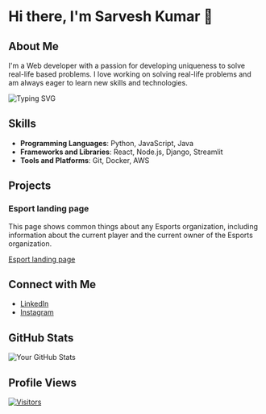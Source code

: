 # Hi there, I'm Sarvesh Kumar 👋

## About Me
I'm a Web developer with a passion for developing uniqueness to solve real-life based problems. I love working on solving real-life problems and am always eager to learn new skills and technologies.

![Typing SVG](https://readme-typing-svg.demolab.com/?lines=Web+developer;Full+stack+developer;Always+learning+new+skills&center=true&width=500&height=50)

## Skills
- **Programming Languages**: Python, JavaScript, Java
- **Frameworks and Libraries**: React, Node.js, Django, Streamlit
- **Tools and Platforms**: Git, Docker, AWS

## Projects
### Esport landing page
This page shows common things about any Esports organization, including information about the current player and the current owner of the Esports organization.

[Esport landing page](https://yvastraesport.vercel.app/)

## Connect with Me
- [LinkedIn](https://www.linkedin.com/in/sarvesh-kumar-69a943219/)
- [Instagram](https://www.instagram.com/its_sarvessh/)

## GitHub Stats
![Your GitHub Stats](https://github-readme-stats.vercel.app/api?username=Sarvesh9523&show_icons=true)

## Profile Views
[![Visitors](https://api.visitorbadge.io/api/visitors?path=https%3A%2F%2Fgithub.com%2FSarvesh9523%2Fsarvesh-kumar&countColor=%23263759)](https://visitorbadge.io/status?path=https%3A%2F%2Fgithub.com%2FSarvesh9523%2Fsarvesh-kumar)
